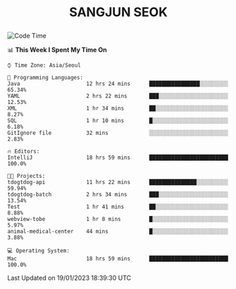 <h1>
 <p align="center">
   SANGJUN SEOK
 </p>
</h1>

<!--START_SECTION:waka-->
![Code Time](http://img.shields.io/badge/Code%20Time-2%2C173%20hrs%2015%20mins-blue)

📊 **This Week I Spent My Time On** 

```text
⌚︎ Time Zone: Asia/Seoul

💬 Programming Languages: 
Java                     12 hrs 24 mins      ████████████████░░░░░░░░░   65.34% 
YAML                     2 hrs 22 mins       ███░░░░░░░░░░░░░░░░░░░░░░   12.53% 
XML                      1 hr 34 mins        ██░░░░░░░░░░░░░░░░░░░░░░░   8.27% 
SQL                      1 hr 10 mins        █░░░░░░░░░░░░░░░░░░░░░░░░   6.18% 
GitIgnore file           32 mins             ░░░░░░░░░░░░░░░░░░░░░░░░░   2.83%

🔥 Editors: 
IntelliJ                 18 hrs 59 mins      █████████████████████████   100.0%

🐱‍💻 Projects: 
tdogtdog-api             11 hrs 22 mins      ███████████████░░░░░░░░░░   59.94% 
tdogtdog-batch           2 hrs 34 mins       ███░░░░░░░░░░░░░░░░░░░░░░   13.54% 
Test                     1 hr 41 mins        ██░░░░░░░░░░░░░░░░░░░░░░░   8.88% 
webview-tobe             1 hr 8 mins         █░░░░░░░░░░░░░░░░░░░░░░░░   5.97% 
animal-medical-center    44 mins             █░░░░░░░░░░░░░░░░░░░░░░░░   3.88%

💻 Operating System: 
Mac                      18 hrs 59 mins      █████████████████████████   100.0%

```


 Last Updated on 19/01/2023 18:39:30 UTC
<!--END_SECTION:waka-->
